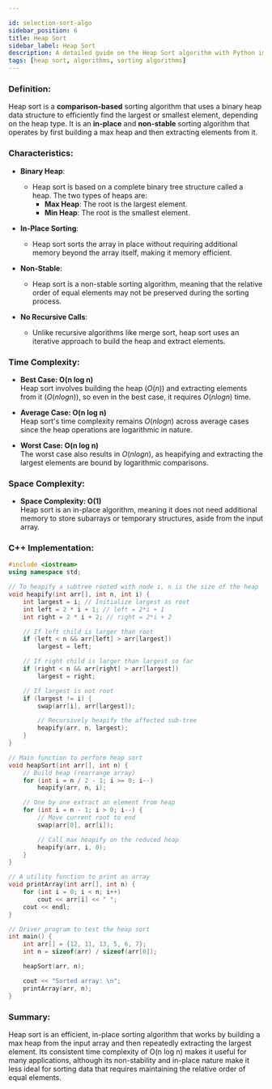 ```yaml
---

id: selection-sort-algo  
sidebar_position: 6  
title: Heap Sort  
sidebar_label: Heap Sort  
description: A detailed guide on the Heap Sort algorithm with Python implementation examples.
tags: [heap sort, algorithms, sorting algorithms]
---
```


### Definition:

Heap sort is a **comparison-based** sorting algorithm that uses a binary heap data structure to efficiently find the largest or smallest element, depending on the heap type. It is an **in-place** and **non-stable** sorting algorithm that operates by first building a max heap and then extracting elements from it.

### Characteristics:

- **Binary Heap**:
  - Heap sort is based on a complete binary tree structure called a heap. The two types of heaps are:
    - **Max Heap**: The root is the largest element.
    - **Min Heap**: The root is the smallest element.

- **In-Place Sorting**:
  - Heap sort sorts the array in place without requiring additional memory beyond the array itself, making it memory efficient.

- **Non-Stable**:
  - Heap sort is a non-stable sorting algorithm, meaning that the relative order of equal elements may not be preserved during the sorting process.

- **No Recursive Calls**:
  - Unlike recursive algorithms like merge sort, heap sort uses an iterative approach to build the heap and extract elements.

### Time Complexity:

- **Best Case: O(n log n)**  
  Heap sort involves building the heap $(O(n))$ and extracting elements from it $(O(n log n))$, so even in the best case, it requires $O(n log n)$ time.

- **Average Case: O(n log n)**  
  Heap sort's time complexity remains $O(n log n)$ across average cases since the heap operations are logarithmic in nature.

- **Worst Case: O(n log n)**  
  The worst case also results in $O(n log n)$, as heapifying and extracting the largest elements are bound by logarithmic comparisons.

### Space Complexity:

- **Space Complexity: O(1)**  
  Heap sort is an in-place algorithm, meaning it does not need additional memory to store subarrays or temporary structures, aside from the input array.

### C++ Implementation:

```cpp
#include <iostream>
using namespace std;

// To heapify a subtree rooted with node i, n is the size of the heap
void heapify(int arr[], int n, int i) {
    int largest = i; // Initialize largest as root
    int left = 2 * i + 1; // left = 2*i + 1
    int right = 2 * i + 2; // right = 2*i + 2

    // If left child is larger than root
    if (left < n && arr[left] > arr[largest])
        largest = left;

    // If right child is larger than largest so far
    if (right < n && arr[right] > arr[largest])
        largest = right;

    // If largest is not root
    if (largest != i) {
        swap(arr[i], arr[largest]);

        // Recursively heapify the affected sub-tree
        heapify(arr, n, largest);
    }
}

// Main function to perform heap sort
void heapSort(int arr[], int n) {
    // Build heap (rearrange array)
    for (int i = n / 2 - 1; i >= 0; i--)
        heapify(arr, n, i);

    // One by one extract an element from heap
    for (int i = n - 1; i > 0; i--) {
        // Move current root to end
        swap(arr[0], arr[i]);

        // Call max heapify on the reduced heap
        heapify(arr, i, 0);
    }
}

// A utility function to print an array
void printArray(int arr[], int n) {
    for (int i = 0; i < n; i++)
        cout << arr[i] << " ";
    cout << endl;
}

// Driver program to test the heap sort
int main() {
    int arr[] = {12, 11, 13, 5, 6, 7};
    int n = sizeof(arr) / sizeof(arr[0]);

    heapSort(arr, n);

    cout << "Sorted array: \n";
    printArray(arr, n);
}
```

### Summary:

Heap sort is an efficient, in-place sorting algorithm that works by building a max heap from the input array and then repeatedly extracting the largest element. Its consistent time complexity of O(n log n) makes it useful for many applications, although its non-stability and in-place nature make it less ideal for sorting data that requires maintaining the relative order of equal elements.
